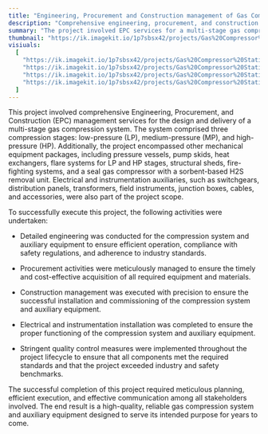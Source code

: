```yaml
---
title: "Engineering, Procurement and Construction management of Gas Compressor station"
description: "Comprehensive engineering, procurement, and construction management for a multi-stage gas compression system with low, medium, and high pressure stages. Included auxiliary equipment like vessels, pumps, heat exchangers, flare systems, structural facilities, fire protection, and H2S removal unit. Electrical and instrumentation services also provided."
summary: "The project involved EPC services for a multi-stage gas compression system, including LP, MP, and HP stages, with various mechanical equipment packages and electrical instrumentation. Detailed engineering, procurement, construction, and quality control ensured timely and safe completion, yielding a reliable system."
thumbnail: "https://ik.imagekit.io/1p7sbsx42/projects/Gas%20Compressor%20Station/2.webp?tr=w-800,h-1200?updatedAt=1714368433535"
visiuals:
  [
    "https://ik.imagekit.io/1p7sbsx42/projects/Gas%20Compressor%20Station/2.webp?tr=w-800,h-1200?updatedAt=1714368433535",
    "https://ik.imagekit.io/1p7sbsx42/projects/Gas%20Compressor%20Station/4.webp?tr=w-800,h-1200?updatedAt=1714368433496",
    "https://ik.imagekit.io/1p7sbsx42/projects/Gas%20Compressor%20Station/3.webp?tr=w-800,h-1200?updatedAt=1714368433191",
    "https://ik.imagekit.io/1p7sbsx42/projects/Gas%20Compressor%20Station/1.webp?tr=w-800,h-1200?updatedAt=1714368433187",
  ]
---
```


This project involved comprehensive Engineering, Procurement, and Construction (EPC) management services for the design and delivery of a multi-stage gas compression system. The system comprised three compression stages: low-pressure (LP), medium-pressure (MP), and high-pressure (HP). Additionally, the project encompassed other mechanical equipment packages, including pressure vessels, pump skids, heat exchangers, flare systems for LP and HP stages, structural sheds, fire-fighting systems, and a seal gas compressor with a sorbent-based H2S removal unit. Electrical and instrumentation auxiliaries, such as switchgears, distribution panels, transformers, field instruments, junction boxes, cables, and accessories, were also part of the project scope.

To successfully execute this project, the following activities were undertaken:

- Detailed engineering was conducted for the compression system and auxiliary equipment to ensure efficient operation, compliance with safety regulations, and adherence to industry standards.

- Procurement activities were meticulously managed to ensure the timely and cost-effective acquisition of all required equipment and materials.

- Construction management was executed with precision to ensure the successful installation and commissioning of the compression system and auxiliary equipment.

- Electrical and instrumentation installation was completed to ensure the proper functioning of the compression system and auxiliary equipment.

- Stringent quality control measures were implemented throughout the project lifecycle to ensure that all components met the required standards and that the project exceeded industry and safety benchmarks.

The successful completion of this project required meticulous planning, efficient execution, and effective communication among all stakeholders involved. The end result is a high-quality, reliable gas compression system and auxiliary equipment designed to serve its intended purpose for years to come.
